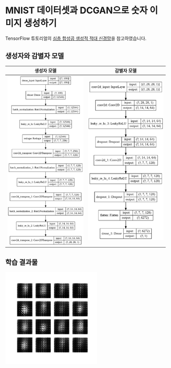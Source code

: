 # MNIST 데이터셋과 DCGAN으로 숫자 이미지 생성하기

TensorFlow 튜토리얼의 [심층 합성곱 생성적 적대 신경망](https://www.tensorflow.org/tutorials/generative/dcgan)을 참고하였습니다.

## 생성자와 감별자 모델

| 생성자 모델 | 감별자 모델 |
| ----------- | ----------- |
| <img src="./images/generator.png"></img> | <img src="./images/discriminator.png"></img> |

## 학습 결과물
![dcgan_mnist](./images/dcgan_mnist.gif)
